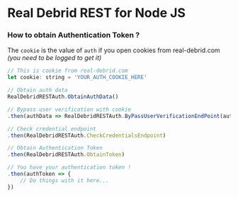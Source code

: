 # Real Debrid REST for Node JS
### How to obtain **Authentication Token** ?
The `cookie` is the value of `auth` if you open cookies from real-debrid.com *(you need to be logged to get it)*
```js
// This is cookie from real-debrid.com
let cookie: string = 'YOUR_AUTH_COOKIE_HERE'

// Obtain auth data
RealDebridRESTAuth.ObtainAuthData()

// Bypass user verification with cookie
.then(authData => RealDebridRESTAuth.ByPassUserVerificationEndPoint(authData, cookie))

// Check credential endpoint
.then(RealDebridRESTAuth.CheckCredentialsEndpoint)

// Obtain Authentication Token
.then(RealDebridRESTAuth.ObtainToken)

// You have your authentication token !
.then(authToken => {
    // Do things with it here...
})
```